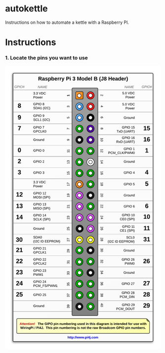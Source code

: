 # autokettle
Instructions on how to automate a kettle with a Raspberry PI.

# Instructions

### 1. Locate the pins you want to use

![Raspberry PI Pinout](images/pinout.png)
